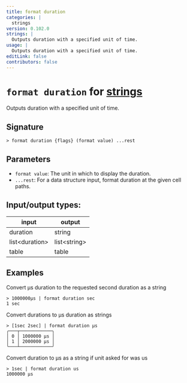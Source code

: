 ```yaml
---
title: format duration
categories: |
  strings
version: 0.102.0
strings: |
  Outputs duration with a specified unit of time.
usage: |
  Outputs duration with a specified unit of time.
editLink: false
contributors: false
---
```

<!-- This file is automatically generated. Please edit the command in https://github.com/nushell/nushell instead. -->

# `format duration` for [strings](/commands/categories/strings.md)

<div class='command-title'>Outputs duration with a specified unit of time.</div>

## Signature

```> format duration {flags} (format value) ...rest```

## Parameters

 -  `format value`: The unit in which to display the duration.
 -  `...rest`: For a data structure input, format duration at the given cell paths.


## Input/output types:

| input          | output       |
| -------------- | ------------ |
| duration       | string       |
| list\<duration\> | list\<string\> |
| table          | table        |
## Examples

Convert µs duration to the requested second duration as a string
```nu
> 1000000µs | format duration sec
1 sec
```

Convert durations to µs duration as strings
```nu
> [1sec 2sec] | format duration µs
╭───┬────────────╮
│ 0 │ 1000000 µs │
│ 1 │ 2000000 µs │
╰───┴────────────╯

```

Convert duration to µs as a string if unit asked for was us
```nu
> 1sec | format duration us
1000000 µs
```
